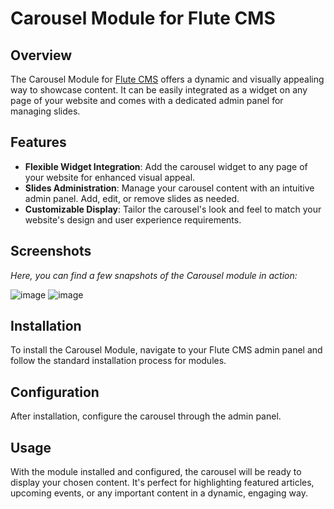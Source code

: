 # Carousel Module for Flute CMS

## Overview
The Carousel Module for [Flute CMS](https://github.com/Flute-CMS/cms) offers a dynamic and visually appealing way to showcase content. It can be easily integrated as a widget on any page of your website and comes with a dedicated admin panel for managing slides.

## Features
- **Flexible Widget Integration**: Add the carousel widget to any page of your website for enhanced visual appeal.
- **Slides Administration**: Manage your carousel content with an intuitive admin panel. Add, edit, or remove slides as needed.
- **Customizable Display**: Tailor the carousel's look and feel to match your website's design and user experience requirements.

## Screenshots
*Here, you can find a few snapshots of the Carousel module in action:*

![image](https://github.com/Flute-CMS/Carousel/assets/62756604/1a0bed3a-915f-4832-895e-97fa17caccd4)
![image](https://github.com/Flute-CMS/Carousel/assets/62756604/0f0ea742-5d4b-4a0b-b9ae-ec394d87cce0)


## Installation
To install the Carousel Module, navigate to your Flute CMS admin panel and follow the standard installation process for modules.

## Configuration
After installation, configure the carousel through the admin panel.

## Usage
With the module installed and configured, the carousel will be ready to display your chosen content. It's perfect for highlighting featured articles, upcoming events, or any important content in a dynamic, engaging way.
